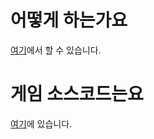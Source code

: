 # 어떻게 하는가요
[여기](https://semi-yu.github.io/Uni-run-published/)에서 할 수 있습니다.

# 게임 소스코드는요
[여기](https://github.com/semi-yu/Uni-run/)에 있습니다.
